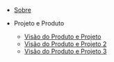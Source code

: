 - [Sobre](/README) 

- Projeto e Produto

  - [Visão do Produto e Projeto](produto-projeto/prod-project.md)
  - [Visão do Produto e Projeto 2](produto-projeto/prod-project2.md)
  - [Visão do Produto e Projeto 3](produto-projeto/prod-project3.md)
<!--
- Projeto

  - [TAP](/produto/tap/tap)
  - [EAP](/produto/eap/eap)
  - [Canvas](/produto/canvas/CANVAS-MDS1)
  - [Metodologia](/produto/metodologia/metodologia)
  - [Ferramentas Utilizadas](/produto/ferramentas/ferramentas)
  - [RoadMap de Desenvolvimento](/produto/roadmap/roadmap_v1)

- Produto

  - [Documento de Visão](/produto/Visao/Visao)
  - [Backlog do Produto](/produto/backlog/backlog)
  - [Arquitetura](/produto/Arquitetura/Arquitetura)

- Utilizando Tecnologias

  - [React](produto/pesquisa_tecnologias/react)
  - [Django](produto/pesquisa_tecnologias/django)
  - [MongoDB](produto/pesquisa_tecnologias/mongoDB)

- Prototipos

    - [Time A](/produto/prototipo/prototipo)
    - [Time B](/produto/prototipo/prototipo-tipoB)
    - [Time C](/produto/prototipo/prototipo-timeC)

- Repositório

  - [Politicas do Repositório](politicas/policies)
  - [Sugestão de Fluxo de Trabalho](politicas/workflow)
-->

